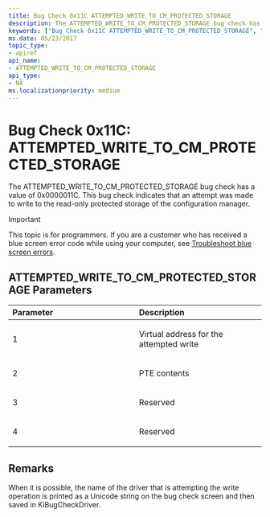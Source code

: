 ```yaml
---
title: Bug Check 0x11C ATTEMPTED_WRITE_TO_CM_PROTECTED_STORAGE
description: The ATTEMPTED_WRITE_TO_CM_PROTECTED_STORAGE bug check has a value of 0x0000011C that indicates that a write was attempted to the protected storage of the configuration manager.
keywords: ["Bug Check 0x11C ATTEMPTED_WRITE_TO_CM_PROTECTED_STORAGE", "ATTEMPTED_WRITE_TO_CM_PROTECTED_STORAGE"]
ms.date: 05/23/2017
topic_type:
- apiref
api_name:
- ATTEMPTED_WRITE_TO_CM_PROTECTED_STORAGE
api_type:
- NA
ms.localizationpriority: medium
---
```


# Bug Check 0x11C: ATTEMPTED\_WRITE\_TO\_CM\_PROTECTED\_STORAGE


The ATTEMPTED\_WRITE\_TO\_CM\_PROTECTED\_STORAGE bug check has a value of 0x0000011C. This bug check indicates that an attempt was made to write to the read-only protected storage of the configuration manager.

> [!IMPORTANT]
> This topic is for programmers. If you are a customer who has received a blue screen error code while using your computer, see [Troubleshoot blue screen errors](https://www.windows.com/stopcode).


## ATTEMPTED\_WRITE\_TO\_CM\_PROTECTED\_STORAGE Parameters


<table>
<colgroup>
<col width="50%" />
<col width="50%" />
</colgroup>
<thead>
<tr class="header">
<th align="left">Parameter</th>
<th align="left">Description</th>
</tr>
</thead>
<tbody>
<tr class="odd">
<td align="left"><p>1</p></td>
<td align="left"><p>Virtual address for the attempted write</p></td>
</tr>
<tr class="even">
<td align="left"><p>2</p></td>
<td align="left"><p>PTE contents</p></td>
</tr>
<tr class="odd">
<td align="left"><p>3</p></td>
<td align="left"><p>Reserved</p></td>
</tr>
<tr class="even">
<td align="left"><p>4</p></td>
<td align="left"><p>Reserved</p></td>
</tr>
</tbody>
</table>

 

## Remarks

When it is possible, the name of the driver that is attempting the write operation is printed as a Unicode string on the bug check screen and then saved in KiBugCheckDriver.

 

 




